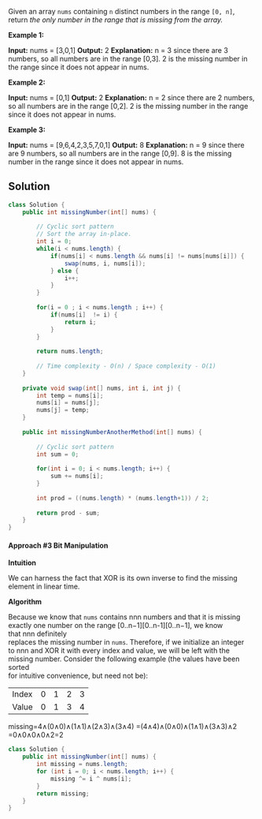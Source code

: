 Given an array `nums` containing `n` distinct numbers in the range `[0, n]`, return _the only number in the range that is missing from the array._

**Example 1:**

**Input:** nums = [3,0,1]
**Output:** 2
**Explanation:** n = 3 since there are 3 numbers, so all numbers are in the range [0,3]. 2 is the missing number in the range since it does not appear in nums.

**Example 2:**

**Input:** nums = [0,1]
**Output:** 2
**Explanation:** n = 2 since there are 2 numbers, so all numbers are in the range [0,2]. 2 is the missing number in the range since it does not appear in nums.

**Example 3:**

**Input:** nums = [9,6,4,2,3,5,7,0,1]
**Output:** 8
**Explanation:** n = 9 since there are 9 numbers, so all numbers are in the range [0,9]. 8 is the missing number in the range since it does not appear in nums.

## Solution

```java
class Solution {
    public int missingNumber(int[] nums) {
        
        // Cyclic sort pattern
        // Sort the array in-place.
        int i = 0;
        while(i < nums.length) {
            if(nums[i] < nums.length && nums[i] != nums[nums[i]]) {
                swap(nums, i, nums[i]);
            } else {
                i++;
            }
        }
        
        for(i = 0 ; i < nums.length ; i++) {
            if(nums[i]  != i) {
                return i;
            }
        }
        
        return nums.length;
        
        // Time complexity - O(n) / Space complexity - O(1)
    }
    
    private void swap(int[] nums, int i, int j) {
        int temp = nums[i];
        nums[i] = nums[j];
        nums[j] = temp;
    }
    
    public int missingNumberAnotherMethod(int[] nums) {
        
        // Cyclic sort pattern
        int sum = 0;
        
        for(int i = 0; i < nums.length; i++) {
            sum += nums[i];
        }
        
        int prod = ((nums.length) * (nums.length+1)) / 2;
        
        return prod - sum;
    }
}
```


#### Approach #3 Bit Manipulation

**Intuition**

We can harness the fact that XOR is its own inverse to find the missing  
element in linear time.

**Algorithm**

Because we know that `nums` contains nnn numbers and that it is missing  
exactly one number on the range [0..n−1][0..n-1][0..n−1], we know that nnn definitely  
replaces the missing number in `nums`. Therefore, if we initialize an integer  
to nnn and XOR it with every index and value, we will be left with the  
missing number. Consider the following example (the values have been sorted  
for intuitive convenience, but need not be):

|   |   |   |   |   |
|---|---|---|---|---|
|Index|0|1|2|3|
|Value|0|1|3|4|


missing​=4∧(0∧0)∧(1∧1)∧(2∧3)∧(3∧4)
=(4∧4)∧(0∧0)∧(1∧1)∧(3∧3)∧2
=0∧0∧0∧0∧2=2​

```java
class Solution {
    public int missingNumber(int[] nums) {
        int missing = nums.length;
        for (int i = 0; i < nums.length; i++) {
            missing ^= i ^ nums[i];
        }
        return missing;
    }
}
```